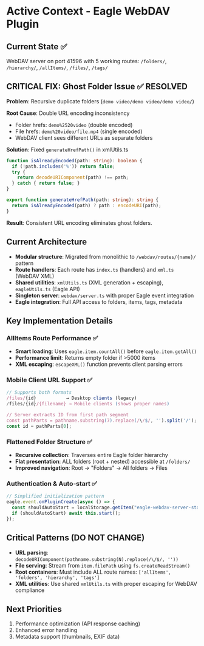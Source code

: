 # Active Context - Eagle WebDAV Plugin

## Current State ✅
WebDAV server on port 41596 with 5 working routes: `/folders/`, `/hierarchy/`, `/allItems/`, `/files/`, `/tags/`

## CRITICAL FIX: Ghost Folder Issue ✅ RESOLVED

**Problem**: Recursive duplicate folders (`demo video/demo video/demo video/`)

**Root Cause**: Double URL encoding inconsistency
- Folder hrefs: `demo%2520video` (double encoded)
- File hrefs: `demo%20video/file.mp4` (single encoded)
- WebDAV client sees different URLs as separate folders

**Solution**: Fixed `generateHrefPath()` in xmlUtils.ts
```typescript
function isAlreadyEncoded(path: string): boolean {
  if (!path.includes('%')) return false;
  try {
    return decodeURIComponent(path) !== path;
  } catch { return false; }
}

export function generateHrefPath(path: string): string {
  return isAlreadyEncoded(path) ? path : encodeURI(path);
}
```

**Result**: Consistent URL encoding eliminates ghost folders.

## Current Architecture
- **Modular structure**: Migrated from monolithic to `/webdav/routes/{name}/` pattern
- **Route handlers**: Each route has `index.ts` (handlers) and `xml.ts` (WebDAV XML)
- **Shared utilities**: `xmlUtils.ts` (XML generation + escaping), `eagleUtils.ts` (Eagle API)
- **Singleton server**: `webdav/server.ts` with proper Eagle event integration
- **Eagle integration**: Full API access to folders, items, tags, metadata

## Key Implementation Details

### AllItems Route Performance ✅
- **Smart loading**: Uses `eagle.item.countAll()` before `eagle.item.getAll()`
- **Performance limit**: Returns empty folder if >5000 items
- **XML escaping**: `escapeXML()` function prevents client parsing errors

### Mobile Client URL Support ✅
```typescript
// Supports both formats
/files/{id}           → Desktop clients (legacy)
/files/{id}/{filename} → Mobile clients (shows proper names)

// Server extracts ID from first path segment
const pathParts = pathname.substring(7).replace(/\/$/, '').split('/');
const id = pathParts[0];
```

### Flattened Folder Structure ✅
- **Recursive collection**: Traverses entire Eagle folder hierarchy
- **Flat presentation**: ALL folders (root + nested) accessible at `/folders/`
- **Improved navigation**: Root → "Folders" → All folders → Files

### Authentication & Auto-start ✅
```typescript
// Simplified initialization pattern
eagle.event.onPluginCreate(async () => {
  const shouldAutoStart = localStorage.getItem("eagle-webdav-server-state") !== "stopped";
  if (shouldAutoStart) await this.start();
});
```

## Critical Patterns (DO NOT CHANGE)
- **URL parsing**: `decodeURIComponent(pathname.substring(N).replace(/\/$/, ''))`
- **File serving**: Stream from `item.filePath` using `fs.createReadStream()`
- **Root containers**: Must include ALL route names: `['allItems', 'folders', 'hierarchy', 'tags']`
- **XML utilities**: Use shared `xmlUtils.ts` with proper escaping for WebDAV compliance

## Next Priorities
1. Performance optimization (API response caching)
2. Enhanced error handling
3. Metadata support (thumbnails, EXIF data)
